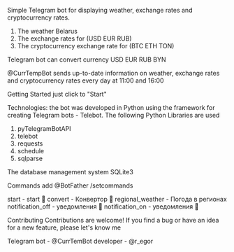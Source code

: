 Simple Telegram bot for displaying weather, exchange rates and cryptocurrency rates. 

1) The weather Belarus 
2) The exchange rates for (USD EUR RUB) 
3) The cryptocurrency exchange rate for (BTC ETH TON)

Telegram bot can convert currency USD EUR RUB BYN

@CurrTempBot sends up-to-date information on weather, exchange rates and cryptocurrency rates every day at 11:00 and 16:00

Getting Started
just click to "Start"

Technologies: the bot was developed in Python using the framework for 
creating Telegram bots - Telebot.
The following Python Libraries are used
1) pyTelegramBotAPI
2) telebot
3) requests
4) schedule
5) sqlparse

The database management system SQLite3

Commands add @BotFather /setcommands 

start - start 🚀
convert - Конвертор 🧮
regional_weather - Погода в регионах
notification_off - уведомления 🔕
notification_on - уведомления 🔔

Contributing
Contributions are welcome! If you find a bug or have an idea for a new feature, please let's know me


Telegram
bot - @CurrTemBot
developer - @r_egor